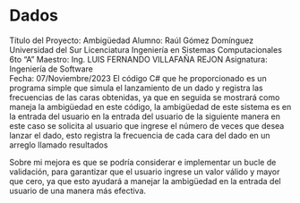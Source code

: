 # Dados
Título del Proyecto: Ambigüedad 
Alumno: Raúl Gómez Domínguez 
Universidad del Sur 
Licenciatura Ingeniería en Sistemas Computacionales 6to “A” 
Maestro: Ing. LUIS FERNANDO VILLAFAÑA REJON
Asignatura: Ingeniería de Software  
Fecha: 07/Noviembre/2023
El código C# que he proporcionado es un programa simple que simula el lanzamiento de un dado y registra las frecuencias de las caras obtenidas, 
ya que en seguida se mostrará como maneja la ambigüedad en este código, la ambigüedad de este sistema 
es en la entrada del usuario en la entrada del usuario de la siguiente manera en este caso se solicita al usuario que 
ingrese el número de veces que desea lanzar el dado, esto registra la frecuencia de cada cara del dado en un arreglo llamado resultados

Sobre mi mejora es que se podría considerar e implementar un bucle de validación, 
para garantizar que el usuario ingrese un valor válido y mayor que cero, 
ya que  esto ayudará a manejar la ambigüedad en la entrada del usuario de una manera más efectiva.
